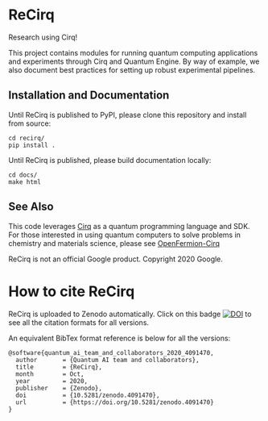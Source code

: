 ReCirq
======

Research using Cirq!

This project contains modules for running quantum computing applications
and experiments through Cirq and Quantum Engine. By way of example, we
also document best practices for setting up robust experimental pipelines.


## Installation and Documentation

Until ReCirq is published to PyPI, please clone this repository and install
from source:

    cd recirq/
    pip install .
    
Until ReCirq is published, please build documentation locally:

    cd docs/
    make html
    

## See Also

This code leverages [Cirq](https://github.com/quantumlib/Cirq) as a
quantum programming language and SDK.
For those interested in using quantum computers to solve problems in
chemistry and materials science, please see
[OpenFermion-Cirq](https://github.com/quantumlib/openfermion-cirq)


ReCirq is not an official Google product. Copyright 2020 Google.

# How to cite ReCirq

ReCirq is uploaded to Zenodo automatically. Click on this badge [![DOI](https://zenodo.org/badge/DOI/10.5281/zenodo.4091470.svg)](https://doi.org/10.5281/zenodo.4091470) to see all the citation formats for all versions.

An equivalent BibTex format reference is below for all the versions:

```
@software{quantum_ai_team_and_collaborators_2020_4091470,
  author       = {Quantum AI team and collaborators},
  title        = {ReCirq},
  month        = Oct,
  year         = 2020,
  publisher    = {Zenodo},
  doi          = {10.5281/zenodo.4091470},
  url          = {https://doi.org/10.5281/zenodo.4091470}
}
```
